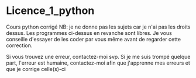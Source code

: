 # Licence_1_python
Cours python corrigé
NB: je ne donne pas les sujets car je n'ai pas les droits dessus. Les programmes ci-dessus en revanche sont libres.
Je vous conseille d'essayer de les coder par vous même avant de regarder cette correction.

Si vous trouvez une erreur, contactez-moi svp. Si je me suis trompé quelque part, l'erreur est humaine, contactez-moi afin que j'apprenne mes erreurs et que je corrige celle(s)-ci
